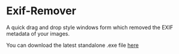 # Exif-Remover
A quick drag and drop style windows form which removed the EXIF metadata of your images.

You can download the latest standalone .exe file [here](https://github.com/MarvinJWendt/Exif-Remover/releases)

